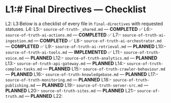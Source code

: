 # L1:# Final Directives — Checklist

L2:
L3:Below is a checklist of every file in `final-directives` with requested statuses.
L4:
L5:- `source-of-truth-_shared.md` — **COMPLETED** ✅
L6:- `source-of-truth-ai-actions.md` — **COMPLETED** ✅
L7:- `source-of-truth-ai-ingestion.md` — **COMPLETED** ✅
L8:- `source-of-truth-ai-orchestrator.md` — **COMPLETED** ✅
L9:- `source-of-truth-ai-retrieval.md` — **PLANNED**
L10:- `source-of-truth-ai-tools.md` — **IMPLEMENTED** ✅
L11:- `source-of-truth-voice.md` — **PLANNED**
L12:- `source-of-truth-analytics.md` — **PLANNED**
L13:- `source-of-truth-api-gateway.md` — **PLANNED**
L14:- `source-of-truth-complex-tasks.md` — **PLANNED**
L15:- `source-of-truth-crawler-behaviour.md` — **PLANNED**
L16:- `source-of-truth-knowledgebase.md` — **PLANNED**
L17:- `source-of-truth-monitoring.md` — **PLANNED**
L18:- `source-of-truth-publishing.md` — **PLANNED**
L19:- `source-of-truth-server-src.md` — **PLANNED**
L20:- `source-of-truth-sites.md` — **PLANNED**
L21:- `source-of-truth.md` — **PLANNED**
L22:
